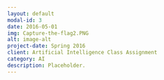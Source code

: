 ```yaml
---
layout: default
modal-id: 3
date: 2016-05-01
img: Capture-the-flag2.PNG
alt: image-alt
project-date: Spring 2016
client: Artificial Intelligence Class Assignment
category: AI
description: Placeholder.
---
```

